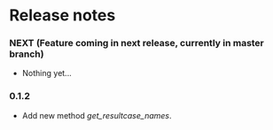 # Release notes

### NEXT (Feature coming in next release, currently in master branch)
- Nothing yet...

### 0.1.2
- Add new method *get_resultcase_names*.
